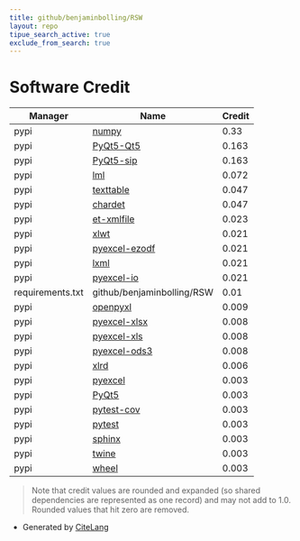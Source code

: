 ```yaml
---
title: github/benjaminbolling/RSW
layout: repo
tipue_search_active: true
exclude_from_search: true
---
```

# Software Credit

|Manager|Name|Credit|
|-------|----|------|
|pypi|[numpy](https://www.numpy.org)|0.33|
|pypi|[PyQt5-Qt5](https://www.riverbankcomputing.com/software/pyqt/)|0.163|
|pypi|[PyQt5-sip](https://www.riverbankcomputing.com/software/sip/)|0.163|
|pypi|[lml](https://github.com/python-lml/lml)|0.072|
|pypi|[texttable](https://github.com/foutaise/texttable/)|0.047|
|pypi|[chardet](https://github.com/chardet/chardet)|0.047|
|pypi|[et-xmlfile](https://foss.heptapod.net/openpyxl/et_xmlfile)|0.023|
|pypi|[xlwt](http://www.python-excel.org/)|0.021|
|pypi|[pyexcel-ezodf](https://github.com/pyexcel/pyexcel-ezodf)|0.021|
|pypi|[lxml](https://lxml.de/)|0.021|
|pypi|[pyexcel-io](https://github.com/pyexcel/pyexcel-io)|0.021|
|requirements.txt|github/benjaminbolling/RSW|0.01|
|pypi|[openpyxl](https://openpyxl.readthedocs.io)|0.009|
|pypi|[pyexcel-xlsx](https://github.com/pyexcel/pyexcel-xlsx)|0.008|
|pypi|[pyexcel-xls](https://github.com/pyexcel/pyexcel-xls)|0.008|
|pypi|[pyexcel-ods3](https://github.com/pyexcel/pyexcel-ods3)|0.008|
|pypi|[xlrd](http://www.python-excel.org/)|0.006|
|pypi|[pyexcel](https://github.com/pyexcel/pyexcel)|0.003|
|pypi|[PyQt5](https://www.riverbankcomputing.com/software/pyqt/)|0.003|
|pypi|[pytest-cov](https://github.com/pytest-dev/pytest-cov)|0.003|
|pypi|[pytest](https://pypi.org/project/pytest)|0.003|
|pypi|[sphinx](https://pypi.org/project/sphinx)|0.003|
|pypi|[twine](https://pypi.org/project/twine)|0.003|
|pypi|[wheel](https://pypi.org/project/wheel)|0.003|


> Note that credit values are rounded and expanded (so shared dependencies are represented as one record) and may not add to 1.0. Rounded values that hit zero are removed.


- Generated by [CiteLang](https://github.com/vsoch/citelang)
